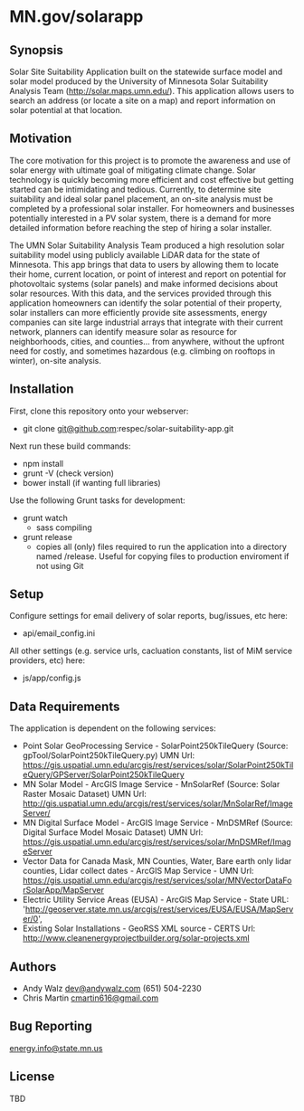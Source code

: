 # MN.gov/solarapp

## Synopsis

Solar Site Suitability Application built on the statewide surface model and solar model produced by the University of Minnesota Solar Suitability Analysis Team (http://solar.maps.umn.edu/). This application allows users to search an address (or locate a site on a map) and report information on solar potential at that location.


## Motivation

The core motivation for this project is to promote the awareness and use of solar energy with ultimate goal of mitigating climate change. Solar technology is quickly becoming more efficient and cost effective but getting started can be intimidating and tedious. Currently, to determine site suitability and ideal solar panel placement, an on-site analysis must be completed by a professional solar installer. For homeowners and businesses potentially interested in a PV solar system, there is a demand for more detailed information before reaching the step of hiring a solar installer.

The UMN Solar Suitability Analysis Team produced a high resolution solar suitability model using publicly available LiDAR data for the state of Minnesota. This app brings that data to users by allowing them to locate their home, current location, or point of interest and report on potential for photovoltaic systems (solar panels) and make informed decisions about solar resources. With this data, and the services provided through this application homeowners can identify the solar potential of their property, solar installers can more efficiently provide site assessments, energy companies can site large industrial arrays that integrate with their current network, planners can identify measure solar as resource for neighborhoods, cities, and counties… from anywhere, without the upfront need for costly, and sometimes hazardous (e.g. climbing on rooftops in winter), on-site analysis.


## Installation

First, clone this repository onto your webserver:
* git clone git@github.com:respec/solar-suitability-app.git

Next run these build commands:
* npm install
* grunt -V (check version)
* bower install (if wanting full libraries)

Use the following Grunt tasks for development:
* grunt watch
  * sass compiling
* grunt release
  * copies all (only) files required to run the application into a directory named /release. Useful for copying files to production enviroment if not using Git


## Setup

Configure settings for email delivery of solar reports, bug/issues, etc here:
* api/email_config.ini

All other settings (e.g. service urls, cacluation constants, list of MiM service providers, etc) here:
* js/app/config.js


## Data Requirements

The application is dependent on the following services:
* Point Solar GeoProcessing Service - SolarPoint250kTileQuery (Source: gpTool/SolarPoint250kTileQuery.py) UMN Url: https://gis.uspatial.umn.edu/arcgis/rest/services/solar/SolarPoint250kTileQuery/GPServer/SolarPoint250kTileQuery
* MN Solar Model - ArcGIS Image Service - MnSolarRef (Source: Solar Raster Mosaic Dataset) UMN Url: http://gis.uspatial.umn.edu/arcgis/rest/services/solar/MnSolarRef/ImageServer/
* MN Digital Surface Model - ArcGIS Image Service - MnDSMRef (Source: Digital Surface Model Mosaic Dataset) UMN Url: https://gis.uspatial.umn.edu/arcgis/rest/services/solar/MnDSMRef/ImageServer
* Vector Data for Canada Mask, MN Counties, Water, Bare earth only lidar counties, Lidar collect dates - ArcGIS Map Service - UMN Url: https://gis.uspatial.umn.edu/arcgis/rest/services/solar/MNVectorDataForSolarApp/MapServer
* Electric Utility Service Areas (EUSA) - ArcGIS Map Service - State URL: 'http://geoserver.state.mn.us/arcgis/rest/services/EUSA/EUSA/MapServer/0',
* Existing Solar Installations - GeoRSS XML source - CERTS Url: http://www.cleanenergyprojectbuilder.org/solar-projects.xml


## Authors
* Andy Walz <dev@andywalz.com> (651) 504-2230
* Chris Martin <cmartin616@gmail.com>


## Bug Reporting
energy.info@state.mn.us


## License
TBD
